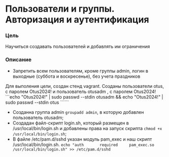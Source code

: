 # Пользователи и группы. Авторизация и аутентификация 
### Цель    
Научиться создавать пользователей и добавлять им ограничения  
  
### Описание    
  - Запретить всем пользователям, кроме группы admin, логин в выходные (суббота и воскресенье), без учета праздников  
  
  Для выполения цели, создан стенд vagrant. Созданы пользователи otus, c паролем Otus2024! и пользователь otusadm , c паролем Otus2024! ```echo "Otus2024!" | sudo passwd --stdin otusadm && echo "Otus2024!" | sudo passwd --stdin otus ``````
- Созданна группа admin ``` groupadd admin ```, в которую добавлен пользователь otusadm;  
- Создадан файл-скрипт login.sh, который размещен в /usr/local/bin/login.sh и добавлены права на запуск скрипта ``` chmod +x /usr/local/bin/login.sh ```;  
- В файле /etc/pam.d/sshd указан модуль pam_exec и наш скрипт /usr/local/bin/login.sh. ``` echo "auth       required     pam_exec.so /usr/local/bin/login.sh" >> /etc/pam.d/sshd ```


